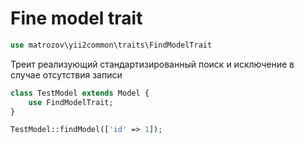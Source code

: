 # Fine model trait

```php
use matrozov\yii2common\traits\FindModelTrait
```

Треит реализующий стандартизированный поиск и исключение в случае отсутствия записи

```php
class TestModel extends Model {
    use FindModelTrait;
}

TestModel::findModel(['id' => 1]);
```
